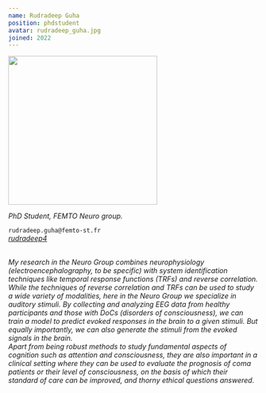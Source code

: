 ```yaml
---
name: Rudradeep Guha
position: phdstudent
avatar: rudradeep_guha.jpg
joined: 2022
---
```


<img width="300" src="{{site.baseurl}}/images/people/{{page.avatar}}" data-action="zoom">

_PhD Student, FEMTO Neuro group._<br>

<i class="fa fa-envelope-o"></i> `rudradeep.guha@femto-st.fr` <br>
<i class="fa fa-github" /> [rudradeep4](https://github.com/rudradeep4) <br>


<br>
My research in the Neuro Group combines neurophysiology (electroencephalography, to be specific) with system identification techniques like temporal response functions (TRFs) and reverse correlation. <br>
While the techniques of reverse correlation and TRFs can be used to study a wide variety of modalities, here in the Neuro Group we specialize in auditory stimuli. By collecting and analyzing EEG data from healthy participants and those with DoCs (disorders of consciousness), we can train a model to predict evoked responses in the brain to a given stimuli. But equally importantly, we can also generate the stimuli from the evoked signals in the brain. <br>
Apart from being robust methods to study fundamental aspects of cognition such as attention and consciousness, they are also important in a clinical setting where they can be used to evaluate the prognosis of coma patients or their level of consciousness, on the basis of which their standard of care can be improved, and thorny ethical questions answered.
